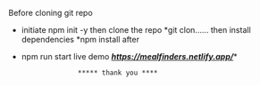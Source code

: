 Before cloning git repo 
* initiate npm init -y
  then clone the repo
*git clon......
then install dependencies
*npm install
after
* npm run start
                  live demo  ***https://mealfinders.netlify.app/****

                    ***** thank you ****
  
